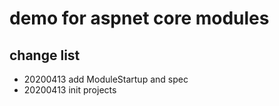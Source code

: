 # demo for aspnet core modules

## change list

- 20200413 add ModuleStartup and spec
- 20200413 init projects